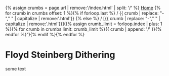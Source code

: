{% assign crumbs = page.url | remove:'/index.html' | split: '/' %}
[Home](/haxe-challenge)
{% for crumb in crumbs offset: 1 %}{% if forloop.last %} / {{ crumb | replace: "-"," " | capitalize | remove:'.html'}} {% else %} / [{{ crumb | replace: "-"," " | capitalize | remove:'.html'}}]({% assign crumb_limit = forloop.index | plus: 1 %}{% for crumb in crumbs limit: crumb_limit %}{{ crumb | append: '/' }}{% endfor %}"){% endif %}{% endfor %}

# Floyd Steinberg Dithering

some text